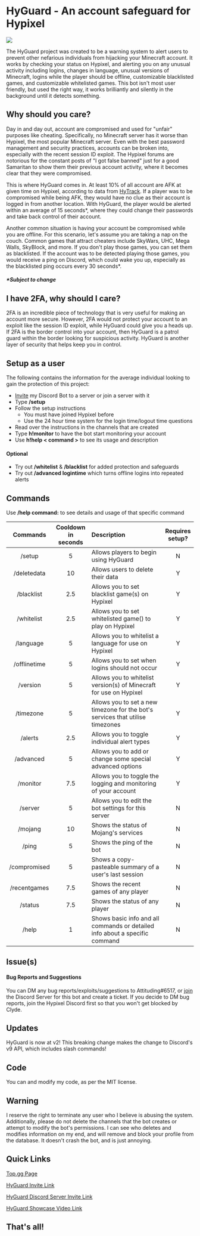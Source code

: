 # HyGuard - An account safeguard for Hypixel

![](https://i.imgur.com/41sPQS8.png)

The HyGuard project was created to be a warning system to alert users to prevent other nefarious individuals from hijacking your Minecraft account. It works by checking your status on Hypixel, and alerting you on any unusual activity including logins, changes in language, unusual versions of Minecraft, logins while the player should be offline, customizable blacklisted games, and customizable whitelisted games. This bot isn't most user friendly, but used the right way, it works brilliantly and silently in the background until it detects something.

## Why should you care?
Day in and day out, account are compromised and used for "unfair" purposes like cheating. Specifically, no Minecraft server has it worse than Hypixel, the most popular Minecraft server. Even with the best password management and security practices, accounts can be broken into, especially with the recent session ID exploit. The Hypixel forums are notorious for the constant posts of "I got false banned" just for a good Samaritan to show them their previous account activity, where it becomes clear that they were compromised.

This is where HyGuard comes in. At least 10% of all account are AFK at given time on Hypixel, according to data from [HyTrack](https://hytrack.me/). If a player was to be compromised while being AFK, they would have no clue as their account is logged in from another location. With HyGuard, the player would be alerted within an average of 15 seconds*, where they could change their passwords and take back control of their account.

Another common situation is having your account be compromised while you are offline. For this scenario, let's assume you are taking a nap on the couch. Common games that attract cheaters include SkyWars, UHC, Mega Walls, SkyBlock, and more. If you don't play those games, you can set them as blacklisted. If the account was to be detected playing those games, you would receive a ping on Discord, which could wake you up, especially as the blacklisted ping occurs every 30 seconds*.
##### *Subject to change
## I have 2FA, why should I care?
2FA is an incredible piece of technology that is very useful for making an account more secure. However, 2FA would not protect your account to an exploit like the session ID exploit, while HyGuard could give you a heads up. If 2FA is the border control into your account, then HyGuard is a patrol guard within the border looking for suspicious activity. HyGuard is another layer of security that helps keep you in control.
## Setup as a user
The following contains the information for the average individual looking to gain the protection of this project:

 - [Invite](https://discord.com/api/oauth2/authorize?client_id=841021942249422868&permissions=268528656&scope=bot%20applications.commands) my Discord Bot to a server or join a server with it
 - Type **/setup**
 - Follow the setup instructions
   - You must have joined Hypixel before
   - Use the 24 hour time system for the login time/logout time questions
 - Read over the instructions in the channels that are created
 - Type **h!monitor** to have the bot start monitoring your account
 - Use **h!help < command >** to see its usage and description
 #### Optional
 - Try out **/whitelist** & **/blacklist** for added protection and safeguards
 - Try out **/advanced logintime** which turns offline logins into repeated alerts
## Commands

Use **/help command:<command>** to see details and usage of that specific command

|    Commands   | Cooldown<br>in seconds |                                   Description                                  | Requires<br>setup? |
|:-------------:|:----------------------:|:------------------------------------------------------------------------------|:------------------:|
| /setup        | 5                      | Allows players to begin using HyGuard                                          | N                  |
| /deletedata   | 10                     | Allows users to delete their data                                              | Y                  |
| /blacklist    | 2.5                    | Allows you to set blacklist game(s) on Hypixel                                 | Y                  |
| /whitelist    | 2.5                    | Allows you to set whitelisted game() to play on Hypixel                        | Y                  |
| /language     | 5                      | Allows you to whitelist a language for use on Hypixel                          | Y                  |
| /offlinetime  | 5                      | Allows you to set when logins should not occur                                 | Y                  |
| /version      | 5                      | Allows you to whitelist version(s) of Minecraft for use on Hypixel             | Y                  |
| /timezone     | 5                      | Allows you to set a new timezone for the bot's services that utilise timezones | Y                  |
| /alerts       | 2.5                    | Allows you to toggle individual alert types                                    | Y                  |
| /advanced     | 5                      | Allows you to add or change some special advanced options                      | Y                  |
| /monitor      | 7.5                    | Allows you to toggle the logging and monitoring of your account                | Y                  |
| /server       | 5                      | Allows you to edit the bot settings for this server                            | N                  |
| /mojang       | 10                     | Shows the status of Mojang's services                                          | N                  |
| /ping         | 5                      | Shows the ping of the bot                                                      | N                  |
| /compromised  | 5                      | Shows a copy-pasteable summary of a user's last session                        | N                  |
| /recentgames  | 7.5                    | Shows the recent games of any player                                           | N                  |
| /status       | 7.5                    | Shows the status of any player                                                 | N                  |
| /help         | 1                      | Shows basic info and all commands or detailed info about a specific command    | N                  |

## Issue(s)
#### Bug Reports and Suggestions
You can DM any bug reports/exploits/suggestions to Attituding#6517, or [join](https://discord.gg/NacwrAaWgE) the Discord Server for this bot and create a ticket. If you decide to DM bug reports, join the Hypixel Discord first so that you won't get blocked by Clyde.

## Updates

  HyGuard is now at v2! This breaking change makes the change to Discord's v9 API, which includes slash commands!

## Code

You can and modify my code, as per the MIT license.
## Warning
I reserve the right to terminate any user who I believe is abusing the system. Additionally, please do not delete the channels that the bot creates or attempt to modify the bot's permissions. I can see who deletes and modifies information on my end, and will remove and block your profile from the database. It doesn't crash the bot, and is just annoying.

## Quick Links

[Top.gg Page](https://top.gg/bot/841021942249422868)

[HyGuard Invite Link](https://discord.com/api/oauth2/authorize?client_id=841021942249422868&permissions=268528656&scope=bot%20applications.commands)

[HyGuard Discord Server Invite Link](https://discord.gg/yMdZsdbaEN)

[HyGuard Showcase Video Link](https://www.youtube.com/watch?v=joipDXbhnIU)

## That's all!
